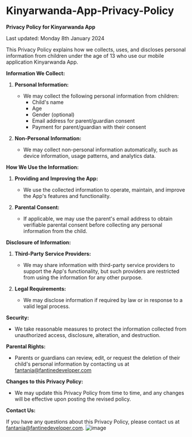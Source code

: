 # Kinyarwanda-App-Privacy-Policy


**Privacy Policy for Kinyarwanda App**

Last updated: Monday 8th January 2024

This Privacy Policy explains how we collects, uses, and discloses personal information from children under the age of 13 who use our mobile application Kinyarwanda App.

**Information We Collect:**

1. **Personal Information:**
   - We may collect the following personal information from children:
     - Child's name
     - Age
     - Gender (optional)
     - Email address for parent/guardian consent
     - Payment for parent/guardian with their consent
   
2. **Non-Personal Information:**
   - We may collect non-personal information automatically, such as device information, usage patterns, and analytics data.

**How We Use the Information:**

1. **Providing and Improving the App:**
   - We use the collected information to operate, maintain, and improve the App's features and functionality.

2. **Parental Consent:**
   - If applicable, we may use the parent's email address to obtain verifiable parental consent before collecting any personal information from the child.

**Disclosure of Information:**

1. **Third-Party Service Providers:**
   - We may share information with third-party service providers to support the App's functionality, but such providers are restricted from using the information for any other purpose.

2. **Legal Requirements:**
   - We may disclose information if required by law or in response to a valid legal process.

**Security:**

- We take reasonable measures to protect the information collected from unauthorized access, disclosure, alteration, and destruction.

**Parental Rights:**

- Parents or guardians can review, edit, or request the deletion of their child's personal information by contacting us at fantania@fantinedeveloper.com

**Changes to this Privacy Policy:**

- We may update this Privacy Policy from time to time, and any changes will be effective upon posting the revised policy.

**Contact Us:**

If you have any questions about this Privacy Policy, please contact us at fantania@fantinedeveloper.com.
![image](https://github.com/fantania/Kinyarwanda-App-Privacy-Policy/assets/4292761/dca4de18-2b1f-43cb-a3e2-7cea01bc7bab)
